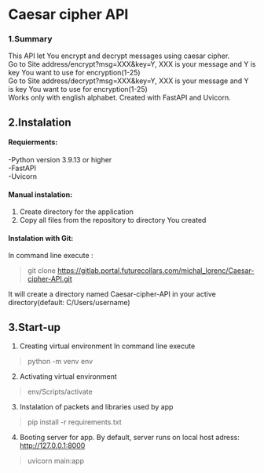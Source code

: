 # Caesar cipher API
### 1.Summary
This API let You encrypt and decrypt messages using caesar cipher.\
Go to Site address/encrypt?msg=XXX&key=Y, XXX is your message and Y is key You want to use for encryption(1-25)\
Go to Site address/decrypt?msg=XXX&key=Y, XXX is your message and Y is key You want to use for encryption(1-25)\
Works only with english alphabet.
Created with FastAPI and Uvicorn.
## 2.Instalation
#### Requierments:
-Python version 3.9.13 or higher\
-FastAPI\
-Uvicorn
#### Manual instalation:

1. Create directory for the application
2. Copy all files from the repository to directory You created
#### Instalation with Git:
In command line execute :
>git clone https://gitlab.portal.futurecollars.com/michal_lorenc/Caesar-cipher-API.git

It will create a directory named Caesar-cipher-API in your active directory(default: C/Users/username)

## 3.Start-up

1. Creating virtual environment
In command line execute
>  python -m venv env
2. Activating virtual environment
>  env/Scripts/activate
3. Instalation of packets and libraries used by app
> pip install -r requirements.txt
4. Booting server for app. By default, server runs on local host adress: http://127.0.0.1:8000
>  uvicorn main:app
